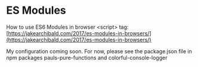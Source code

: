 # ES Modules

How to use ES6 Modules in browser &lt;script&gt; tag:  
[https://jakearchibald.com/2017/es-modules-in-browsers/](https://jakearchibald.com/2017/es-modules-in-browsers/)

My configuration coming soon. For now, please see the package.json file in npm packages pauls-pure-functions and colorful-console-logger

